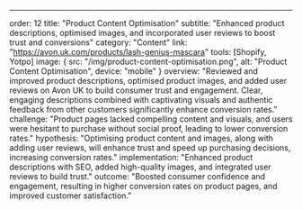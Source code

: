 ---
order: 12
title: "Product Content Optimisation"
subtitle: "Enhanced product descriptions, optimised images, and incorporated user reviews to boost trust and conversions"
category: "Content"
link: "https://avon.uk.com/products/lash-genius-mascara"
tools: [Shopify, Yotpo]
image: {
    src: "/img/product-content-optimisation.png",
    alt: "Product Content Optimisation",
    device: "mobile"
}
overview: "Reviewed and improved product descriptions, optimised product images, and added user reviews on Avon UK to build consumer trust and engagement. Clear, engaging descriptions combined with captivating visuals and authentic feedback from other customers significantly enhance conversion rates."
challenge: "Product pages lacked compelling content and visuals, and users were hesitant to purchase without social proof, leading to lower conversion rates."
hypothesis: "Optimising product content and images, along with adding user reviews, will enhance trust and speed up purchasing decisions, increasing conversion rates."
implementation: "Enhanced product descriptions with SEO, added high-quality images, and integrated user reviews to build trust."
outcome: "Boosted consumer confidence and engagement, resulting in higher conversion rates on product pages, and improved customer satisfaction."